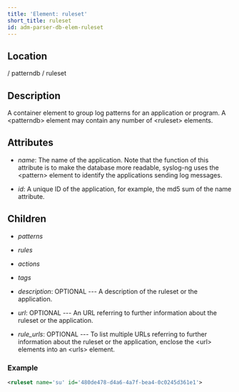 ```yaml
---
title: 'Element: ruleset'
short_title: ruleset
id: adm-parser-db-elem-ruleset
---
```


## Location

/ patterndb / ruleset

## Description

A container element to group log patterns for an application or program.
A \<patterndb\> element may contain any number of \<ruleset\> elements.

## Attributes

- *name*: The name of the application. Note that the function of this
    attribute is to make the database more readable, syslog-ng uses the
    \<pattern\> element to identify the applications sending log
    messages.

- *id*: A unique ID of the application, for example, the md5 sum of
    the name attribute.

## Children

- *patterns*

- *rules*

- *actions*

- *tags*

- *description*: OPTIONAL --- A description of the ruleset or the
    application.

- *url*: OPTIONAL --- An URL referring to further information about
    the ruleset or the application.

- *rule\_urls*: OPTIONAL --- To list multiple URLs referring to
    further information about the ruleset or the application, enclose
    the \<url\> elements into an \<urls\> element.

### Example

```xml
<ruleset name='su' id='480de478-d4a6-4a7f-bea4-0c0245d361e1'>
```

